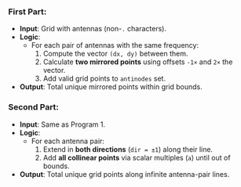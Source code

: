 ### First Part:
- **Input**: Grid with antennas (non-`.` characters).  
- **Logic**:  
  - For each pair of antennas with the same frequency:  
    1. Compute the vector `(dx, dy)` between them.  
    2. Calculate **two mirrored points** using offsets `-1×` and `2×` the vector.  
    3. Add valid grid points to `antinodes` set.  
- **Output**: Total unique mirrored points within grid bounds.  

### Second Part:
- **Input**: Same as Program 1.  
- **Logic**:  
  - For each antenna pair:  
    1. Extend in **both directions** (`dir = ±1`) along their line.  
    2. Add **all collinear points** via scalar multiples (`a`) until out of bounds.  
- **Output**: Total unique grid points along infinite antenna-pair lines.  
